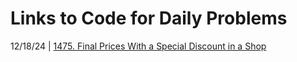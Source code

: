 # Links to Code for Daily Problems

12/18/24 | 
[1475. Final Prices With a Special Discount in a Shop](Solutions/Python/final_prices_with_a_special_discount_in_a_shop.py)
